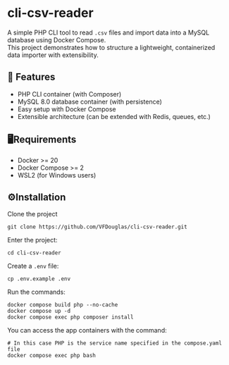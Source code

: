 # cli-csv-reader
A simple PHP CLI tool to read `.csv` files and import data into a MySQL database using Docker Compose.  
This project demonstrates how to structure a lightweight, containerized data importer with extensibility.

## 🚀 Features
- PHP CLI container (with Composer)
- MySQL 8.0 database container (with persistence)
- Easy setup with Docker Compose
- Extensible architecture (can be extended with Redis, queues, etc.)

## 🖥️Requirements
- Docker >= 20
- Docker Compose >= 2
- WSL2 (for Windows users)

## ⚙️Installation

Clone the project
```
git clone https://github.com/VFDouglas/cli-csv-reader.git
```
Enter the project:
```
cd cli-csv-reader
```
Create a `.env` file:
```
cp .env.example .env
```
Run the commands:
```
docker compose build php --no-cache
docker compose up -d
docker compose exec php composer install
```

You can access the app containers with the command:
```
# In this case PHP is the service name specified in the compose.yaml file
docker compose exec php bash
```
